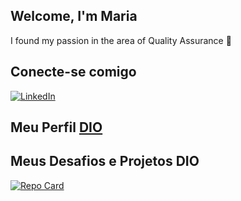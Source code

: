 ## Welcome, I'm Maria 

I found my passion in the area of Quality Assurance 🩷

## Conecte-se comigo
[![LinkedIn](https://img.shields.io/badge/LinkedIn-e94999?style=for-the-badge&logo=linkedin&logoColor=)](https://www.linkedin.com/in/mariag0/)

## **Meu Perfil [DIO](https://www.dio.me/users/mariadocarmo_gomes385)**

## Meus Desafios e Projetos DIO

[![Repo Card](https://github-readme-stats.vercel.app/api/pin/?username=marigms&repo=dio-lab-open-source&bg_color=EADEDA&border_color=EADEDAicons=true&icon_color=e94999&title_color=e94999&text_color=e94999)](https://github.com/marigms/dio-lab-open-source)
